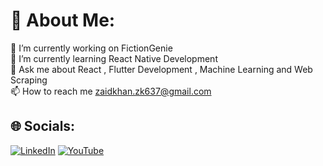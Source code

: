 # 💫 About Me:
🔭 I’m currently working on FictionGenie<br>🌱 I’m currently learning React Native Development<br>💬 Ask me about React , Flutter Development , Machine Learning and Web Scraping<br>📫 How to reach me zaidkhan.zk637@gmail.com


## 🌐 Socials:
[![LinkedIn](https://img.shields.io/badge/LinkedIn-%230077B5.svg?logo=linkedin&logoColor=white)](https://linkedin.com/in/zaid-khan-zk2001) [![YouTube](https://img.shields.io/badge/YouTube-%23FF0000.svg?logo=YouTube&logoColor=white)](https://youtube.com/@ZaidKhan-gs1vh) 
